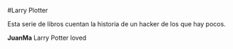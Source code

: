 #Larry Plotter

Esta serie de libros cuentan la historia de un hacker de los que hay pocos.

**JuanMa** 
Larry Potter loved
